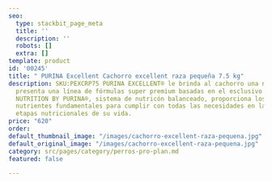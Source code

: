 ```yaml
---
seo:
  type: stackbit_page_meta
  title: ''
  description: ''
  robots: []
  extra: []
template: product
id: '00245'
title: " PURINA Excellent Cachorro excellent raza pequeña 7.5 kg"
description: SKU:PEXCRP75 PURINA EXCELLENT® le brinda al cachorro una nutrición iteligente,
  presenta una línea de fórmulas super premium basadas en el esclusivo sistema SMART
  NUTRITION BY PURINA®, sistema de nutricón balanceado, proporciona los suficientes
  nutrientes fundamentales para cumplir con todas las necesidades en las diferentes
  etapas nutricionales de su vida.
price: "620"
order: 
default_thumbnail_image: "/images/cachorro-excellent-raza-pequena.jpg"
default_original_image: "/images/cachorro-excellent-raza-pequena.jpg"
category: src/pages/category/perros-pro-plan.md
featured: false

---
```


